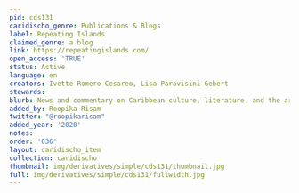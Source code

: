 ```yaml
---
pid: cds131
caridischo_genre: Publications & Blogs
label: Repeating Islands
claimed_genre: a blog
link: https://repeatingislands.com/
open_access: 'TRUE'
status: Active
language: en
creators: Ivette Romero-Cesareo, Lisa Paravisini-Gebert
stewards: 
blurb: News and commentary on Caribbean culture, literature, and the arts
added_by: Roopika Risam
twitter: "@roopikarisam"
added_year: '2020'
notes: 
order: '036'
layout: caridischo_item
collection: caridischo
thumbnail: img/derivatives/simple/cds131/thumbnail.jpg
full: img/derivatives/simple/cds131/fullwidth.jpg
---
```

